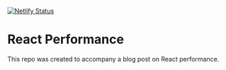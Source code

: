 [![Netlify Status](https://api.netlify.com/api/v1/badges/b5df6121-c6a1-4c57-9c32-12d1969e7c29/deploy-status)](https://app.netlify.com/sites/cocky-johnson-bedc1a/deploys)

# React Performance

This repo was created to accompany a blog post on React performance.
